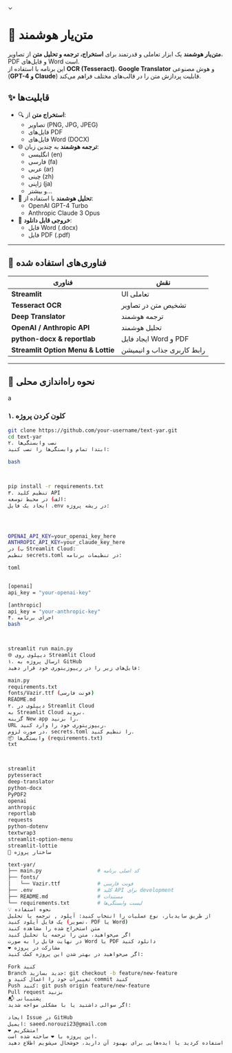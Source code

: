 ⌄
# 📝 متن‌یار هوشمند

**متن‌یار هوشمند** یک ابزار تعاملی و قدرتمند برای **استخراج، ترجمه و تحلیل متن** از تصاویر، PDF و فایل‌های Word است.  
این برنامه با استفاده از **OCR (Tesseract)**، **Google Translator** و هوش مصنوعی (**GPT-4 و Claude**) قابلیت پردازش متن را در قالب‌های مختلف فراهم می‌کند.

## ✨ قابلیت‌ها

- 🔍 **استخراج متن** از:
  - تصاویر (PNG, JPG, JPEG)
  - فایل‌های PDF
  - فایل‌های Word (DOCX)
- 🌐 **ترجمه هوشمند** به چندین زبان:
  - انگلیسی (en)
  - فارسی (fa)
  - عربی (ar)
  - چینی (zh)
  - ژاپنی (ja)
  - و بیشتر...
- 🤖 **تحلیل هوشمند** با استفاده از:
  - OpenAI GPT-4 Turbo
  - Anthropic Claude 3 Opus
- 📎 **خروجی قابل دانلود**:
  - فایل Word (.docx)
  - فایل PDF (.pdf)

---

## 🧰 فناوری‌های استفاده شده

| فناوری | نقش |
|--------|------|
| **Streamlit** | UI تعاملی |
| **Tesseract OCR** | تشخیص متن در تصاویر |
| **Deep Translator** | ترجمه هوشمند |
| **OpenAI / Anthropic API** | تحلیل هوشمند |
| **python-docx & reportlab** | ایجاد فایل Word و PDF |
| **Streamlit Option Menu & Lottie** | رابط کاربری جذاب و انیمیشن |

---

## 🚀 نحوه راه‌اندازی محلی
a
### ۱. کلون کردن پروژه

```bash
git clone https://github.com/your-username/text-yar.git 
cd text-yar
۲. نصب وابستگی‌ها
ابتدا تمام وابستگی‌ها را نصب کنید:

bash



pip install -r requirements.txt
۳. تنظیم کلید API
الف) در محیط توسعه:
ایجاد یک فایل .env در ریشه پروژه:




OPENAI_API_KEY=your_openai_key_here
ANTHROPIC_API_KEY=your_claude_key_here
ب) در Streamlit Cloud:
تنظیم secrets.toml در تنظیمات برنامه:

toml


[openai]
api_key = "your-openai-key"

[anthropic]
api_key = "your-anthropic-key"
۴. اجرای برنامه
bash



streamlit run main.py
🌐 دیپلوی روی Streamlit Cloud
۱. ارسال پروژه به GitHub
فایل‌های زیر را در ریپوزیتوری خود قرار دهید:

main.py
requirements.txt
fonts/Vazir.ttf (فونت فارسی)
README.md
۲. دیپلوی در Streamlit Cloud
به Streamlit Cloud بروید.
گزینه New app را بزنید.
URL ریپوزیتوری خود را وارد کنید.
در صورت لزوم، secrets.toml را تنظیم کنید.
📦 وابستگی‌ها (requirements.txt)
txt



streamlit
pytesseract
deep-translator
python-docx
PyPDF2
openai
anthropic
reportlab
requests
python-dotenv
textwrap3
streamlit-option-menu
streamlit-lottie
📁 ساختار پروژه

text-yar/
├── main.py                  # کد اصلی برنامه
├── fonts/
│   └── Vazir.ttf            # فونت فارسی
├── .env                     # کلید API برای development
├── README.md                # مستندات
└── requirements.txt         # لیست وابستگی‌ها
💡 نحوه استفاده
از طریق سایدبار، نوع عملیات را انتخاب کنید: آپلود , ترجمه یا تحلیل
یک فایل آپلود کنید (تصویر، PDF یا Word)
متن استخراج شده را مشاهده کنید
اگر می‌خواهید، متن را ترجمه یا تحلیل کنید
در نهایت فایل را به صورت Word یا PDF دانلود کنید
❤️ مشارکت در پروژه
اگر می‌خواهید در بهتر شدن این پروژه کمک کنید:

Fork کنید
Branch جدید بسازید: git checkout -b feature/new-feature
تغییرات خود را اعمال کنید و commit کنید
Push کنید: git push origin feature/new-feature
Pull request بزنید
📬 پشتیبانی
اگر سوالی داشتید یا با مشکلی مواجه شدید:

ایجاد Issue در GitHub
ایمیل: saeed.norouzi23@gmail.com
❤️ متشکریم!
این پروژه با ❤️ ساخته شده است.
اگر از آن استفاده کردید یا ایده‌هایی برای بهبود آن دارید، خوشحال می‌شویم اطلاع دهید!
